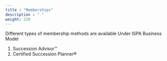 ```yaml
---
title : "Memberships"
description : " "
weight: 220
---
```


Different types of membership methods are available Under ISPA Business Model

1. Succession Advisor™
2. Certified Succession Planner®